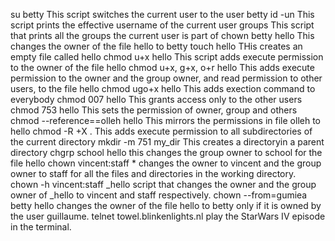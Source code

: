 su betty This script switches the current user to the user betty
id -un This script prints the effective username of the current user
groups This script that prints all the groups the current user is part of
chown betty hello This changes the owner of the file hello to betty
touch hello THis creates an empty file called hello
chmod u+x hello  This script adds execute permission to the owner of the file hello
chmod u+x, g+x, o+r hello   This adds execute permission to the owner and the group owner, and read permission to other users, to the file hello
chmod ugo+x hello   This adds exection command to everybody
chmod 007 hello   This grants access only to the other users
chmod 753 hello   This sets the permission of owner, group and others
chmod --reference==olleh hello This mirrors the permissions in file olleh to hello
chmod -R +X .   This adds execute permission to all subdirectories of the current directory
mkdir -m 751 my_dir   This creates a directoryin a parent directory
chgrp school hello   this changes the group owner to school for the file hello
chown vincent:staff *    changes the owner to vincent and the group owner to staff for all the files and directories in the working directory.
chown -h vincent:staff _hello   script that changes the owner and the group owner of _hello to vincent and staff respectively.
chown --from=gumiea betty hello changes the owner of the file hello to betty only if it is owned by the user guillaume.
telnet towel.blinkenlights.nl	 play the StarWars IV episode in the terminal.
